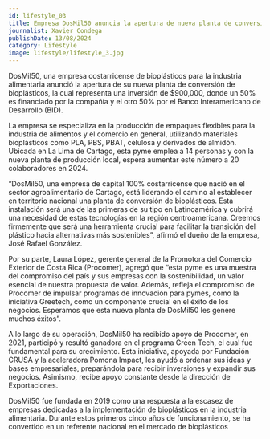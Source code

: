 ```yaml
---
id: lifestyle_03
title: Empresa DosMil50 anuncia la apertura de nueva planta de conversión de bioplásticos en Cartago
journalist: Xavier Condega
publishDate: 13/08/2024
category: Lifestyle
image: lifestyle/lifestyle_3.jpg
---
```

DosMil50, una empresa costarricense de bioplásticos para la industria alimentaria anunció la apertura de su nueva planta de conversión de bioplásticos, la cual representa una inversión de $900,000, donde un 50% es financiado por la compañía y el otro 50% por el Banco Interamericano de Desarrollo (BID).

La empresa se especializa en la producción de empaques flexibles para la industria de alimentos y el comercio en general, utilizando materiales bioplásticos como PLA, PBS, PBAT, celulosa y derivados de almidón. Ubicada en La Lima de Cartago, esta pyme emplea a 14 personas y con la nueva planta de producción local, espera aumentar este número a 20 colaboradores en 2024.

“DosMil50, una empresa de capital 100% costarricense que nació en el sector agroalimentario de Cartago, está liderando el camino al establecer en territorio nacional una planta de conversión de bioplásticos. Esta instalación será una de las primeras de su tipo en Latinoamérica y cubrirá una necesidad de estas tecnologías en la región centroamericana. Creemos firmemente que será una herramienta crucial para facilitar la transición del plástico hacia alternativas más sostenibles”, afirmó el dueño de la empresa, José Rafael González.

Por su parte, Laura López, gerente general de la Promotora del Comercio Exterior de Costa Rica (Procomer), agregó que “esta pyme es una muestra del compromiso del país y sus empresas con la sostenibilidad, un valor esencial de nuestra propuesta de valor. Además, refleja el compromiso de Procomer de impulsar programas de innovación para pymes, como la iniciativa Greetech, como un componente crucial en el éxito de los negocios. Esperamos que esta nueva planta de DosMil50 les genere muchos éxitos”.

A lo largo de su operación, DosMil50 ha recibido apoyo de Procomer, en 2021, participó y resultó ganadora en el programa Green Tech, el cual fue fundamental para su crecimiento. Esta iniciativa, apoyada por Fundación CRUSA y la aceleradora Pomona Impact, les ayudó a ordenar sus ideas y bases empresariales, preparándola para recibir inversiones y expandir sus negocios. Asimismo, recibe apoyo constante desde la dirección de Exportaciones.

DosMil50 fue fundada en 2019 como una respuesta a la escasez de empresas dedicadas a la implementación de bioplásticos en la industria alimentaria. Durante estos primeros cinco años de funcionamiento, se ha convertido en un referente nacional en el mercado de bioplásticos
